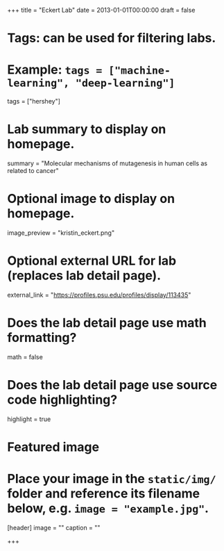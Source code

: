 +++
title = "Eckert Lab"
date = 2013-01-01T00:00:00
draft = false

# Tags: can be used for filtering labs.
# Example: `tags = ["machine-learning", "deep-learning"]`
tags = ["hershey"]

# Lab summary to display on homepage.
summary = "Molecular mechanisms of mutagenesis in human cells as related to cancer"

# Optional image to display on homepage.
image_preview = "kristin_eckert.png"

# Optional external URL for lab (replaces lab detail page).
external_link = "https://profiles.psu.edu/profiles/display/113435"

# Does the lab detail page use math formatting?
math = false

# Does the lab detail page use source code highlighting?
highlight = true

# Featured image
# Place your image in the `static/img/` folder and reference its filename below, e.g. `image = "example.jpg"`.
[header]
image = ""
caption = ""

+++
